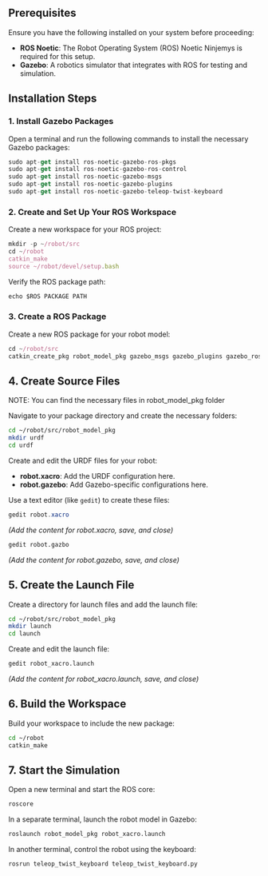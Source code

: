## Prerequisites

Ensure you have the following installed on your system before proceeding:

- **ROS Noetic**: The Robot Operating System (ROS) Noetic Ninjemys is required for this setup.
- **Gazebo**: A robotics simulator that integrates with ROS for testing and simulation.

## Installation Steps

### 1. Install Gazebo Packages

Open a terminal and run the following commands to install the necessary Gazebo packages:

```jsx
sudo apt-get install ros-noetic-gazebo-ros-pkgs
sudo apt-get install ros-noetic-gazebo-ros-control
sudo apt-get install ros-noetic-gazebo-msgs
sudo apt-get install ros-noetic-gazebo-plugins
sudo apt-get install ros-noetic-gazebo-teleop-twist-keyboard
```

### 2. Create and Set Up Your ROS Workspace

Create a new workspace for your ROS project:

```jsx
mkdir -p ~/robot/src
cd ~/robot
catkin_make
source ~/robot/devel/setup.bash

```

Verify the ROS package path:

```jsx
echo $ROS PACKAGE PATH
```

### 3. Create a ROS Package

Create a new ROS package for your robot model:

```jsx
cd ~/robot/src
catkin_create_pkg robot_model_pkg gazebo_msgs gazebo_plugins gazebo_ros gazebo_ros_ gazebo_ros_control
```

## 4. Create Source Files

NOTE: You can find the necessary files in robot_model_pkg folder 

Navigate to your package directory and create the necessary folders:

```bash
cd ~/robot/src/robot_model_pkg
mkdir urdf
cd urdf
```

Create and edit the URDF files for your robot:

- **robot.xacro**: Add the URDF configuration here.
- **robot.gazebo**: Add Gazebo-specific configurations here.

Use a text editor (like `gedit`) to create these files:

```powershell
gedit robot.xacro
```

*(Add the content for robot.xacro, save, and close)*

```bash
gedit robot.gazbo
```

*(Add the content for robot.gazebo, save, and close)*

## 5. Create the Launch File

Create a directory for launch files and add the launch file:

```bash
cd ~/robot/src/robot_model_pkg
mkdir launch
cd launch
```

Create and edit the launch file:

```bash
gedit robot_xacro.launch
```

*(Add the content for robot_xacro.launch, save, and close)*

## 6. Build the Workspace

Build your workspace to include the new package:

```bash
cd ~/robot
catkin_make
```

## 7. Start the Simulation

Open a new terminal and start the ROS core:

```bash
roscore
```

In a separate terminal, launch the robot model in Gazebo:

```bash
roslaunch robot_model_pkg robot_xacro.launch
```

In another terminal, control the robot using the keyboard:

```bash
rosrun teleop_twist_keyboard teleop_twist_keyboard.py
```
